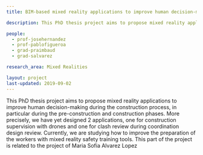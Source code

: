 ```yaml
---
title: BIM-based mixed reality applications to improve human decision-making during the construction process

description: This PhD thesis project aims to propose mixed reality applications to improve human decision-making during the construction process, in particular during the pre-construction and construction phases.

people:
  - prof-josehernandez
  - prof-pablofigueroa
  - grad-praimbaud
  - grad-salvarez

research_area: Mixed Realities

layout: project
last-updated: 2019-09-02
---
```

This PhD thesis project aims to propose mixed reality applications to improve human decision-making during the construction process, in particular during the pre-construction and construction phases. More precisely, we have yet designed 2 applications, one for construction supervision with drones and one for clash review during coordination design review. Currently, we are studying how to improve the preparation of the workers with mixed reality safety training tools. This part of the project is related to the project of Maria Sofia Alvarez Lopez
